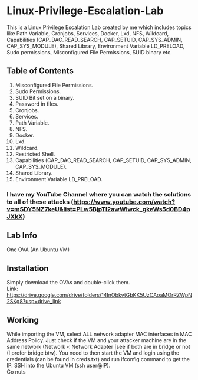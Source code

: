 # Linux-Privilege-Escalation-Lab
This is a Linux Privilege Escalation Lab created by me which includes topics like Path Variable, Cronjobs, Services, Docker, Lxd, NFS, Wildcard, Capabilities (CAP_DAC_READ_SEARCH, CAP_SETUID, CAP_SYS_ADMIN, CAP_SYS_MODULE), Shared Library, Environment Variable LD_PRELOAD, Sudo permissions, Misconfigured File Permissions, SUID binary etc.
## Table of Contents
1. Misconfigured File Permissions.
2. Sudo Permissions.
3. SUID Bit set on a binary.
4. Password in files.
5. Cronjobs.
6. Services.
7. Path Variable.
8. NFS.
9. Docker.
10. Lxd.
11. Wildcard.
12. Restricted Shell.
13. Capabilities (CAP_DAC_READ_SEARCH, CAP_SETUID, CAP_SYS_ADMIN, CAP_SYS_MODULE).
14. Shared Library.
15. Environment Variable LD_PRELOAD.

### I have my YouTube Channel where you can watch the solutions to all of these attacks (https://www.youtube.com/watch?v=mSDY5NZ7keU&list=PLw5BjpTl2awWIwck_gkeWs5d0BD4pJXkX)
## Lab Info
One OVA (An Ubuntu VM)
## Installation
Simply download the OVAs and double-click them.  
Link: https://drive.google.com/drive/folders/14InObkvtGbKK5UzCAoaMOrRZWpN2SKg8?usp=drive_link

## Working 
While importing the VM, select ALL network adapter MAC interfaces in MAC Address Policy. Just check if the VM and your attacker machine are in the same network (Network < Network Adapter [see if both are in bridge or not (I prefer bridge btw).
You need to then start the VM and login using the credentials (can be found in creds.txt) and run ifconfig command to get the IP. 
SSH into the Ubuntu VM (ssh user@IP).  
Go nuts
